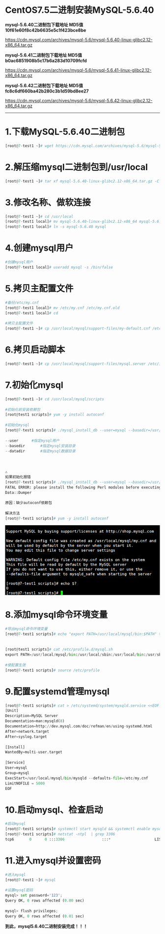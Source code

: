 # CentOS7.5二进制安装MySQL-5.6.40

**mysql-5.6.40二进制包下载地址	MD5值	10f61e60f8c42b6635e5c1f423bce8be**

https://cdn.mysql.com/archives/mysql-5.6/mysql-5.6.40-linux-glibc2.12-x86_64.tar.gz



**mysql-5.6.41二进制包下载地址	MD5值	 b0ac6851908b5c17b6a283d10709fcfd**

https://cdn.mysql.com/archives/mysql-5.6/mysql-5.6.41-linux-glibc2.12-x86_64.tar.gz	



**mysql-5.6.42二进制包下载地址	MD5值	fc8c6df660ba42b280c3b1d59bd8ee27**

https://cdn.mysql.com/archives/mysql-5.6/mysql-5.6.42-linux-glibc2.12-x86_64.tar.gz

---

# 1.下载MySQL-5.6.40二进制包

```python
[root@7-test1 ~]# wget https://cdn.mysql.com/archives/mysql-5.6/mysql-5.6.40-linux-glibc2.12-x86_64.tar.gz
```

# 2.解压缩mysql二进制包到/usr/local

```python
[root@7-test1 ~]# tar xf mysql-5.6.40-linux-glibc2.12-x86_64.tar.gz -C /usr/local
```

# 3.修改名称、做软连接

```python
[root@7-test1 ~]# cd /usr/local
[root@7-test1 local]# mv mysql-5.6.40-linux-glibc2.12-x86_64 mysql-5.6.40
[root@7-test1 local]# ln -s mysql-5.6.40 mysql
```



# 4.创建mysql用户

```python
#创建mysql用户
[root@7-test1 local]# useradd mysql -s /bin/false
```



# 5.拷贝主配置文件

```python
#备份/etc/my.cnf
[root@7-test1 local]# mv /etc/my.cnf /etc/my.cnf.old
[root@7-test1 local]# cd

#拷贝主配置文件
[root@7-test1 ~]# cp /usr/local/mysql/support-files/my-default.cnf /etc/my.cnf
```

# 6.拷贝启动脚本

```python
[root@7-test1 ~]# cp /usr/local/mysql/support-files/mysql.server /etc/init.d/mysqld
```

# 7.初始化mysql

```python
[root@7-test1 ~]# cd /usr/local/mysql/scripts

#初始化前安装依赖包
[root@test1 scripts]# yum -y install autoconf

#初始化mysql
[root@7-test1 scripts]# ./mysql_install_db --user=mysql --basedir=/usr/local/mysql --datadir=/usr/local/mysql/data

--user 		#指定mysql用户
--basedir 		#指定mysql安装目录
--datadir		#指定mysql数据目录



⚠️
如果初始化报错
[root@7-test1 scripts]# ./mysql_install_db --user=mysql --basedir=/usr/local/mysql --datadir=/usr/local/mysql/data
FATAL ERROR: please install the following Perl modules before executing ./mysql_install_db:
Data::Dumper

原因：缺少autoconf依赖包

解决方法
[root@7-test1 scripts]# yum -y install autoconf
```

![clipboard](mysql安装.assets/clipboard.png)

# 8.添加mysql命令环境变量

```python
#导出mysql命令环境变量
[root@7-test1 scripts]# echo "export PATH=/usr/local/mysql/bin:$PATH" > /etc/profile.d/mysql.sh


[root@test1 scripts]# cat /etc/profile.d/mysql.sh
export PATH=/usr/local/mysql/bin:/usr/local/sbin:/usr/local/bin:/usr/sbin:/usr/bin:/root/bin

#使配置生效
[root@7-test1 scripts]# source /etc/profile
```

# 9.配置systemd管理mysql

```python
[root@7-test1 scripts]# cat > /etc/systemd/system/mysqld.service <<EOF
[Unit]
Description=MySQL Server
Documentation=man:mysqld(8)
Documentation=http://dev.mysql.com/doc/refman/en/using-systemd.html
After=network.target
After=syslog.target

[Install]
WantedBy=multi-user.target

[Service]
User=mysql
Group=mysql
ExecStart=/usr/local/mysql/bin/mysqld --defaults-file=/etc/my.cnf
LimitNOFILE = 5000
EOF
```

# 10.启动mysql、检查启动

```python
#启动mysql
[root@7-test1 scripts]# systemctl start mysqld && systemctl enable mysqld
[root@7-test1 scripts]# netstat -ntpl  | grep 3306
tcp6       0      0 :::3306                 :::*                    LISTEN      31349/mysqld  
```

# 11.进入mysql并设置密码

```python
#进入mysql
[root@7-test1 ~]# mysql

#设置mysql密码
mysql> set password='123';
Query OK, 0 rows affected (0.00 sec)

mysql> flush privileges;
Query OK, 0 rows affected (0.01 sec)
```

**到此，mysql5.6.40二进制安装完成！！！**

